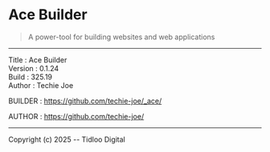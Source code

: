 # Ace Builder
> A power-tool for building websites and web applications
------------------------------------------------------------------

Title    : Ace Builder  
Version  : 0.1.24  
Build    : 325.19  
Author   : Techie Joe  

BUILDER  : https://github.com/techie-joe/_ace/  

AUTHOR   : https://github.com/techie-joe/  

------------------------------------------------------------------

Copyright (c) 2025 -- Tidloo Digital